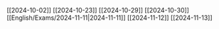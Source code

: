 [[2024-10-02]]
[[2024-10-23]]
[[2024-10-29]]
[[2024-10-30]]
[[English/Exams/2024-11-11|2024-11-11]]
[[2024-11-12]]
[[2024-11-13]]
